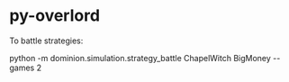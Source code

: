 # py-overlord

To battle strategies:

python -m dominion.simulation.strategy_battle ChapelWitch BigMoney --games 2
